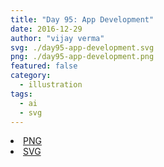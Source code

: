 ```yaml
---
title: "Day 95: App Development"
date: 2016-12-29
author: "vijay verma"
svg: ./day95-app-development.svg
png: ./day95-app-development.png
featured: false
category:
  - illustration
tags:
  - ai
  - svg
---
```

<li><a href="./day95-app-development.png" download className="btn-png">PNG</a></li>
<li><a href="./day95-app-development.svg" download className="btn-svg">SVG</a></li>
